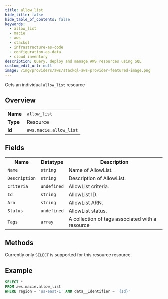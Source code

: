```yaml
---
title: allow_list
hide_title: false
hide_table_of_contents: false
keywords:
  - allow_list
  - macie
  - aws
  - stackql
  - infrastructure-as-code
  - configuration-as-data
  - cloud inventory
description: Query, deploy and manage AWS resources using SQL
custom_edit_url: null
image: /img/providers/aws/stackql-aws-provider-featured-image.png
---
```

Gets an individual <code>allow_list</code> resource

## Overview
<table><tbody>
<tr><td><b>Name</b></td><td><code>allow_list</code></td></tr>
<tr><td><b>Type</b></td><td>Resource</td></tr>
<tr><td><b>Id</b></td><td><code>aws.macie.allow_list</code></td></tr>
</tbody></table>

## Fields
<table><tbody>
<tr><th>Name</th><th>Datatype</th><th>Description</th></tr>
<tr><td><code>Name</code></td><td><code>string</code></td><td>Name of AllowList.</td></tr><tr><td><code>Description</code></td><td><code>string</code></td><td>Description of AllowList.</td></tr><tr><td><code>Criteria</code></td><td><code>undefined</code></td><td>AllowList criteria.</td></tr><tr><td><code>Id</code></td><td><code>string</code></td><td>AllowList ID.</td></tr><tr><td><code>Arn</code></td><td><code>string</code></td><td>AllowList ARN.</td></tr><tr><td><code>Status</code></td><td><code>undefined</code></td><td>AllowList status.</td></tr><tr><td><code>Tags</code></td><td><code>array</code></td><td>A collection of tags associated with a resource</td></tr>
</tbody></table>

## Methods
Currently only <code>SELECT</code> is supported for this resource resource.

## Example
```sql
SELECT * 
FROM aws.macie.allow_list
WHERE region = 'us-east-1' AND data__Identifier = '{Id}'
```
